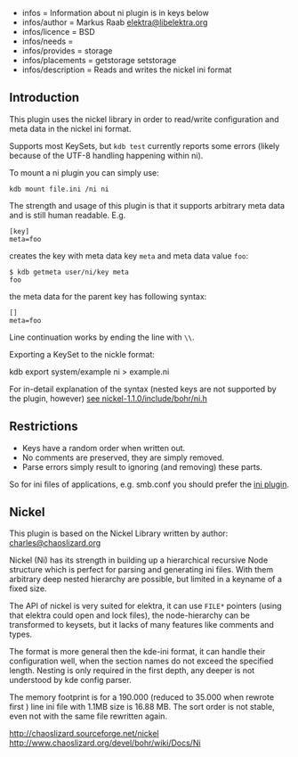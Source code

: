 - infos = Information about ni plugin is in keys below
- infos/author = Markus Raab <elektra@libelektra.org>
- infos/licence = BSD
- infos/needs =
- infos/provides = storage
- infos/placements = getstorage setstorage
- infos/description = Reads and writes the nickel ini format

## Introduction ##

This plugin uses the nickel library in order to read/write configuration
and meta data in the nickel ini format.

Supports most KeySets, but `kdb test` currently reports some errors
(likely because of the UTF-8 handling happening within ni).

To mount a ni plugin you can simply use:

    kdb mount file.ini /ni ni

The strength and usage of this plugin is that it supports arbitrary meta
data and is still human readable.
E.g.

    [key]
    meta=foo

creates the key with meta data key `meta` and meta data value `foo`:

    $ kdb getmeta user/ni/key meta
    foo

the meta data for the parent key has following syntax:

    []
    meta=foo

Line continuation works by ending the line with `\\`.

Exporting a KeySet to the nickle format:

   kdb export system/example ni > example.ni


For in-detail explanation of the syntax
(nested keys are not supported by the plugin, however)
[see nickel-1.1.0/include/bohr/ni.h](https://github.com/ElektraInitiative/libelektra/tree/master/src/plugins/ni/nickel-1.1.0/include/bohr/ni.h)



## Restrictions ##

- Keys have a random order when written out.
- No comments are preserved, they are simply removed.
- Parse errors simply result to ignoring (and removing) these parts.

So for ini files of applications, e.g. smb.conf you should prefer the
[ini plugin](/src/plugins/ini).


## Nickel ##

This plugin is based on the Nickel Library written by
author: charles@chaoslizard.org

Nickel (Ni) has its strength in building up a hierarchical
recursive Node structure which is perfect for parsing and
generating ini files. With them arbitrary deep nested hierarchy
are possible, but limited in a keyname of a fixed size.

The API of nickel is very suited for elektra, it can use
`FILE*` pointers (using that elektra could open and lock
files), the node-hierarchy can be transformed to
keysets, but it lacks of many features like comments
and types.

The format is more general then the kde-ini format, it can
handle their configuration well, when the section names
do not exceed the specified length. Nesting is only required
in the first depth, any deeper is not understood by kde config
parser.

The memory footprint is for a 190.000 (reduced to 35.000 when
rewrote first ) line ini file with 1.1MB size is 16.88 MB.
The sort order is not stable, even not with the same file
rewritten again.

http://chaoslizard.sourceforge.net/nickel
http://www.chaoslizard.org/devel/bohr/wiki/Docs/Ni
